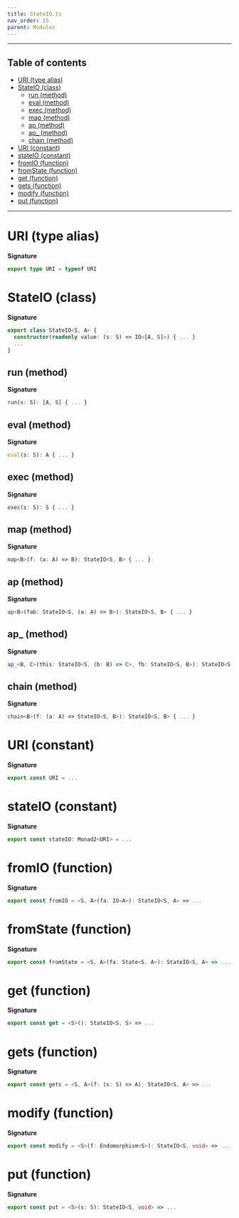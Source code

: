 ```yaml
---
title: StateIO.ts
nav_order: 15
parent: Modules
---
```


---

<h2 class="text-delta">Table of contents</h2>

- [URI (type alias)](#uri-type-alias)
- [StateIO (class)](#stateio-class)
  - [run (method)](#run-method)
  - [eval (method)](#eval-method)
  - [exec (method)](#exec-method)
  - [map (method)](#map-method)
  - [ap (method)](#ap-method)
  - [ap\_ (method)](#ap_-method)
  - [chain (method)](#chain-method)
- [URI (constant)](#uri-constant)
- [stateIO (constant)](#stateio-constant)
- [fromIO (function)](#fromio-function)
- [fromState (function)](#fromstate-function)
- [get (function)](#get-function)
- [gets (function)](#gets-function)
- [modify (function)](#modify-function)
- [put (function)](#put-function)

---

# URI (type alias)

**Signature**

```ts
export type URI = typeof URI
```

# StateIO (class)

**Signature**

```ts
export class StateIO<S, A> {
  constructor(readonly value: (s: S) => IO<[A, S]>) { ... }
  ...
}
```

## run (method)

**Signature**

```ts
run(s: S): [A, S] { ... }
```

## eval (method)

**Signature**

```ts
eval(s: S): A { ... }
```

## exec (method)

**Signature**

```ts
exec(s: S): S { ... }
```

## map (method)

**Signature**

```ts
map<B>(f: (a: A) => B): StateIO<S, B> { ... }
```

## ap (method)

**Signature**

```ts
ap<B>(fab: StateIO<S, (a: A) => B>): StateIO<S, B> { ... }
```

## ap\_ (method)

**Signature**

```ts
ap_<B, C>(this: StateIO<S, (b: B) => C>, fb: StateIO<S, B>): StateIO<S, C> { ... }
```

## chain (method)

**Signature**

```ts
chain<B>(f: (a: A) => StateIO<S, B>): StateIO<S, B> { ... }
```

# URI (constant)

**Signature**

```ts
export const URI = ...
```

# stateIO (constant)

**Signature**

```ts
export const stateIO: Monad2<URI> = ...
```

# fromIO (function)

**Signature**

```ts
export const fromIO = <S, A>(fa: IO<A>): StateIO<S, A> => ...
```

# fromState (function)

**Signature**

```ts
export const fromState = <S, A>(fa: State<S, A>): StateIO<S, A> => ...
```

# get (function)

**Signature**

```ts
export const get = <S>(): StateIO<S, S> => ...
```

# gets (function)

**Signature**

```ts
export const gets = <S, A>(f: (s: S) => A): StateIO<S, A> => ...
```

# modify (function)

**Signature**

```ts
export const modify = <S>(f: Endomorphism<S>): StateIO<S, void> => ...
```

# put (function)

**Signature**

```ts
export const put = <S>(s: S): StateIO<S, void> => ...
```
